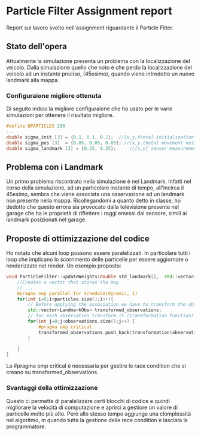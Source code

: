 # Particle Filter Assignment report
Report sul lavoro svolto nell'assignment riguardante il Particle Filter.

## Stato dell'opera
Attualmente la simulazione presenta un problema con la localizzazione del veicolo. Dalla simulazione quello che noto è che perdo la localizzazione del veicolo ad un instante preciso, (45esimo), quando viene introdotto un nuovo landmark alla mappa.

### Configuraione migliore ottenuta
Di seguito indico la migliore configuraione che ho usato per le varie simulazioni per ottenere il risultato migliore.
``` c++
#define NPARTICLES 200
...
double sigma_init [3] = {0.1, 0.1, 0.1};  //[x,y,theta] initialization noise. 
double sigma_pos [3]  = {0.05, 0.05, 0.05}; //[x,y,theta] movement noise. Try values between [0.5 and 0.01]
double sigma_landmark [2] = {0.25, 0.25};     //[x,y] sensor measurement noise. Try values between [0.5 and 0.1]
```


## Problema con i Landmark
Un primo problema riscontrato nella simulazione è nei Landmark. Infatti nel corso della simulazione, ad un particolare instante di tempo, all'incirca il 45esimo, sembra che viene associata una osservazione ad un landmark non presente nella mappa. Ricollegandomi a quanto detto in classe, ho dedotto che questo errora sia provocato dalla televisione presente nel garage che ha le proprietà di riflettere i raggi emessi dal sensore, simili ai landmark posizionati nel garage.

## Proposte di ottimizzazione del codice
Ho notato che alcuni loop possono essere paralelizzati. In particolare tutti i loop che implicano lo scorrimento delle particelle per essere aggiornate o renderizzate nel render. Un esempio proposto:
``` c++
void ParticleFilter::updateWeights(double std_landmark[],  std::vector<LandmarkObs> observations, Map map_landmarks) {
    //Creates a vector that stores tha map
    // ...
    #pragma omp parallel for schedule(dynamic, 1)
    for(int i=0;i<particles.size();i++){
        // Before applying the association we have to transform the observations in the global coordinates
        std::vector<LandmarkObs> transformed_observations;
        // for each observation transform it (transformation function)
        for(int j=0;j<observations.size();j++) {
            #pragma omp critical
            transformed_observations.push_back(transformation(observations[j], particles[i]));
        }

    }
}
```
La #pragma omp critical è necessaria per gestire le race condition che si creano su transformed_observations.

### Svantaggi della ottimizzazione
Questo ci permette di paralelizzare certi blocchi di codice e quindi migliorare la velocità di computazione e aprirci a gestiore un valore di particelle molto più alto. Però allo stesso tempo aggiunge una clomplessità nel algoritmo, in quando tutta la gestione delle race condition è lasciata la programmatore.